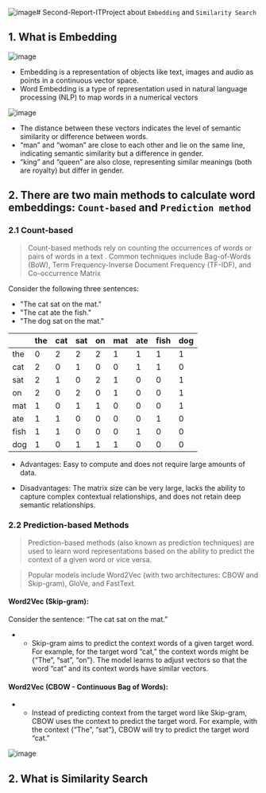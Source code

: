 ![image](https://github.com/user-attachments/assets/a7c88f31-1ff9-4eb4-8282-cc679545cd54)# Second-Report-ITProject
about `Embedding` and `Similarity Search`



## 1. What is Embedding
![image](https://github.com/user-attachments/assets/fdaa04ae-198b-4185-aa5f-76f0fe324f57)
- Embedding is a representation of objects like text, images and audio as points in a continuous vector space.
- Word Embedding is a type of representation used in natural language processing (NLP) to map words in a numerical vectors

![image](https://github.com/user-attachments/assets/66adb212-fdc8-4107-85e9-1a10e48b2919)

- The distance between these vectors indicates the level of semantic similarity or difference between words.
- “man” and “woman” are close to each other and lie on the same line, indicating semantic similarity but a difference in gender.
- “king” and “queen” are also close, representing similar meanings (both are royalty) but differ in gender.

## 2. There are two main methods to calculate word embeddings: `Count-based` and `Prediction method`

### 2.1 Count-based

>  Count-based methods rely on counting the occurrences of words or pairs of words in a text .
>  Common techniques include Bag-of-Words (BoW), Term Frequency-Inverse Document Frequency (TF-IDF), and Co-occurrence Matrix

Consider the following three sentences:
  
  - "The cat sat on the mat."
  - "The cat ate the fish."
  - "The dog sat on the mat."

|     | the | cat | sat | on | mat | ate | fish | dog |
|-----|-----|-----|-----|----|-----|-----|------|-----|
| the|  0  |  2  |  2  | 2  |  1  |  1  |  1   |  1  |
| cat | 2  |  0  |  1  | 0  |  0  |  1  |  1   |  0  |
| sat |  2  |  1  |  0  | 2  |  1  |  0  |  0   |  1  |
| on  |  2  |  0  |  2  | 0  |  1  |  0  |  0   |  1  |
| mat |  1  |  0  |  1  | 1  |  0  |  0  |  0   |  1  |
| ate |  1  |  1  |  0  | 0  |  0  |  0  |  1   |  0  |
| fish|  1  |  1  |  0  | 0  |  0  |  1  |  0   |  0  |
| dog |  1  |  0  |  1  | 1  |  1  |  0  |  0   |  0  |


- Advantages: Easy to compute and does not require large amounts of data.

- Disadvantages: The matrix size can be very large, lacks the ability to capture complex contextual relationships, and does not retain deep semantic relationships.

### 2.2 Prediction-based Methods

> Prediction-based methods (also known as prediction techniques) are used to learn word representations based on the ability to predict the context of a given word or vice versa.

> Popular models include Word2Vec (with two architectures: CBOW and Skip-gram), GloVe, and FastText.


#### Word2Vec (Skip-gram):

Consider the sentence: “The cat sat on the mat.”

  - - Skip-gram aims to predict the context words of a given target word. For example, for the target word “cat,” the context words might be {“The”, “sat”, “on”}. The model learns to adjust vectors so that the           word     “cat” and its context words have similar vectors.

#### Word2Vec (CBOW - Continuous Bag of Words):

  - - Instead of predicting context from the target word like Skip-gram, CBOW uses the context to predict the target word. For example, with the context {“The”, “sat”}, CBOW will try to predict the target word “cat.”

![image](https://github.com/user-attachments/assets/e17a7801-2c0d-4934-8613-92b7b1b1dc90)

## 2. What is Similarity Search










